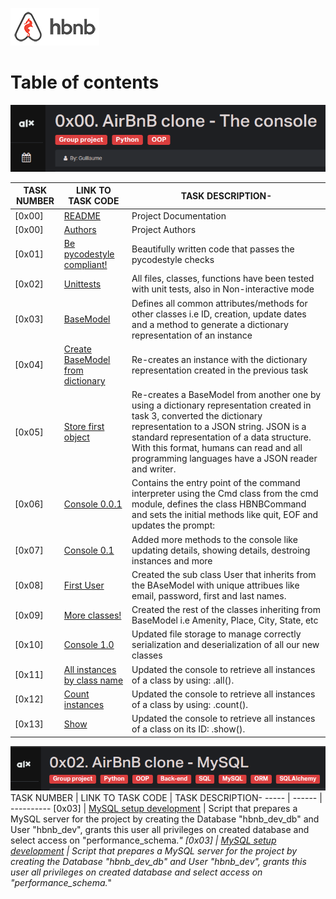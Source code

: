 ![AirBnB](./web_static/images/logo.png)
# Table of contents
![AirBnB](./assets/Screenshot%20from%202023-07-10%2014-59-47.png)

TASK NUMBER | LINK TO TASK CODE | TASK DESCRIPTION-
----- | ------ | ---------- 
[0x00] | [README](./README.md) | Project Documentation
[0x00] | [Authors](./AUTHORS) | Project Authors 
[0x01] | [Be pycodestyle compliant!](./) | Beautifully written code that passes the pycodestyle checks 
[0x02] | [Unittests](./tests) | All files, classes, functions have been tested with unit tests, also in Non-interactive mode
[0x03] | [BaseModel](./models/base_model.py) | Defines all common attributes/methods for other classes  i.e ID, creation, update dates and a method to generate a dictionary representation of an instance 
[0x04] | [Create BaseModel from dictionary](./models/base_model.py) | Re-creates an instance with the dictionary representation created in the previous task 
[0x05] | [Store first object](./models/base_model.py) | Re-creates a BaseModel from another one by using a dictionary representation created in task 3, converted the dictionary representation to a JSON string. JSON is a standard representation of a data structure. With this format, humans can read and all programming languages have a JSON reader and writer.
[0x06] | [Console 0.0.1](./console.py) | Contains the entry point of the command interpreter using the Cmd class from the cmd module, defines the class HBNBCommand and sets the initial methods like quit, EOF and updates the prompt:
[0x07] | [Console 0.1](./console.py) | Added more methods to the console like updating details, showing details, destroing instances and more
[0x08] | [First User](./models/user.py) | Created the sub class User that inherits from the BAseModel with unique attribues like email, password, first and last names.
[0x09] | [More classes!](./models/) | Created the rest of the classes inheriting from BaseModel i.e Amenity, Place, City, State, etc 
[0x10] | [Console 1.0](./models/engine/file_storage.py) | Updated file storage to manage correctly serialization and deserialization of all our new classes
[0x11] | [All instances by class name](./console.py) | Updated the console to retrieve all instances of a class by using: <class name>.all().
[0x12] | [Count instances](./console.py) | Updated the console to retrieve all instances of a class by using: <class name>.count().
[0x13] | [Show](./console.py) | Updated the console to retrieve all instances of a class on its ID: <class name>.show(<id>).


![AirBnB](./assets/Screenshot%20from%202023-08-22%2003-01-03.png)
TASK NUMBER | LINK TO TASK CODE | TASK DESCRIPTION-
----- | ------ | ---------- 
[0x03] | [MySQL setup development](./setup_mysql_dev.sql) | Script that prepares a MySQL server for the project by creating the Database "hbnb_dev_db" and User "hbnb_dev", grants this user all privileges on created database and select access on "performance_schema.*"
[0x03] | [MySQL setup development](./setup_mysql_dev.sql) | Script that prepares a MySQL server for the project by creating the Database "hbnb_dev_db" and User "hbnb_dev", grants this user all privileges on created database and select access on "performance_schema.*"
